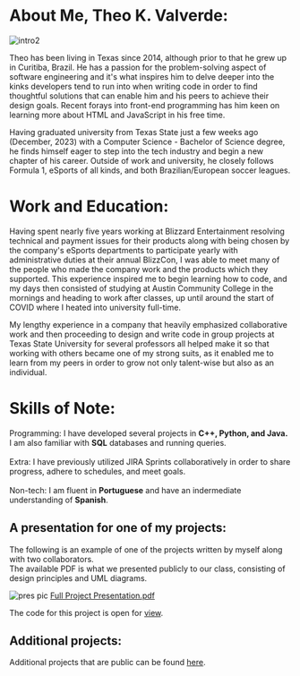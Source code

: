 # About Me, Theo K. Valverde:

![intro2](https://github.com/ValverdeATX/ValverdeATX.github.io/assets/157517708/8555d4e6-27f9-4210-855e-602d6eba3acd)

Theo has been living in Texas since 2014, although prior to that he grew up in Curitiba, Brazil. He has a passion for the problem-solving aspect of software engineering and it's what inspires him to delve deeper into the kinks developers tend to run into when writing code in order to find thoughtful solutions that can enable him and his peers to achieve their design goals. Recent forays into front-end programming has him keen on learning more about HTML and JavaScript in his free time.

Having graduated university from Texas State just a few weeks ago (December, 2023) with a Computer Science - Bachelor of Science degree, he finds himself eager to step into the tech industry and begin a new chapter of his career. Outside of work and university, he closely follows Formula 1, eSports of all kinds, and both Brazilian/European soccer leagues.

# Work and Education: 

Having spent nearly five years working at Blizzard Entertainment resolving technical and payment issues for their products along with being chosen by the company's eSports departments to participate yearly with administrative duties at their annual BlizzCon, I was able to meet many of the people who made the company work and the products which they supported. This experience inspired me to begin learning how to code, and my days then consisted of studying at Austin Community College in the mornings and heading to work after classes, up until around the start of COVID where I heated into university full-time.

My lengthy experience in a company that heavily emphasized collaborative work and then proceeding to design and write code in group projects at Texas State University for several professors all helped make it so that working with others became one of my strong suits, as it enabled me to learn from my peers in order to grow not only talent-wise but also as an individual.

# Skills of Note:

Programming: I have developed several projects in <b>C++, Python, and Java.</b> I am also familiar with <b>SQL</b> databases and running queries.<br><br>
Extra: I have previously utilized JIRA Sprints collaboratively in order to share progress, adhere to schedules, and meet goals.<br><br>
Non-tech: I am fluent in <b>Portuguese</b> and have an indermediate understanding of <b>Spanish</b>.

## A presentation for one of my projects:

The following is an example of one of the projects written by myself along with two collaborators.<br>
The available PDF is what we presented publicly to our class, consisting of design principles and UML diagrams.

![pres pic](https://github.com/ValverdeATX/ValverdeATX.github.io/assets/157517708/38f3bc36-542b-4af9-a2aa-b40e4b512a61)
[Full Project Presentation.pdf](https://github.com/ValverdeATX/ValverdeATX.github.io/files/14337339/Blackjack.3.pdf)

The code for this project is open for [view](https://github.com/ValverdeATX/BlackjackSimulator).

## Additional projects:

Additional projects that are public can be found [here](https://github.com/ValverdeATX).
